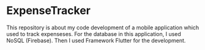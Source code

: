 # ExpenseTracker
 This repository is about my code development of a mobile application which used to track expenseses. For the database in this application, I used NoSQL (Firebase). Then I used Framework Flutter for the development.
